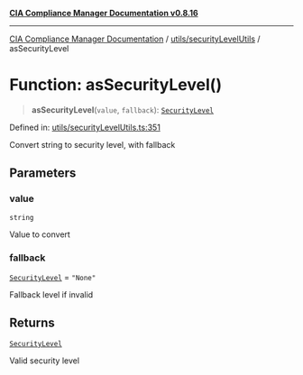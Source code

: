 [**CIA Compliance Manager Documentation v0.8.16**](../../../README.md)

***

[CIA Compliance Manager Documentation](../../../modules.md) / [utils/securityLevelUtils](../README.md) / asSecurityLevel

# Function: asSecurityLevel()

> **asSecurityLevel**(`value`, `fallback`): [`SecurityLevel`](../../../types/cia/type-aliases/SecurityLevel.md)

Defined in: [utils/securityLevelUtils.ts:351](https://github.com/Hack23/cia-compliance-manager/blob/96f4020424aba8c55d4fe94eddf596babc070968/src/utils/securityLevelUtils.ts#L351)

Convert string to security level, with fallback

## Parameters

### value

`string`

Value to convert

### fallback

[`SecurityLevel`](../../../types/cia/type-aliases/SecurityLevel.md) = `"None"`

Fallback level if invalid

## Returns

[`SecurityLevel`](../../../types/cia/type-aliases/SecurityLevel.md)

Valid security level
